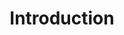 ---
title: Introduction
position_number: 1
parameters:
  - name:
    content:
content_markdown: >-
  The access token is valid only for a limited time, indicated by the expiration
  time in the response attribute `expires_in`. Obtaining an Access Token is done
  via POST method, passing token parameters via the URL.
endpoint_block:
  title: ENDPOINTS
  endpoints:
    - method: post
      resource: /user/token
---